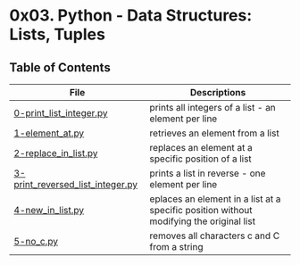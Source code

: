 # 0x03. Python - Data Structures: Lists, Tuples

## Table of Contents
File | Descriptions
---- | ------------
[0-print_list_integer.py](./0-print_list_integer.py) | prints all integers of a list - an element per line
[1-element_at.py](./1-element_at.py) | retrieves an element from a list
[2-replace_in_list.py](./2-replace_in_list.py) | replaces an element at a specific position of a list
[3-print_reversed_list_integer.py](./3-print_reversed_list_integer.py) | prints a list in reverse - one element per line
[4-new_in_list.py](./4-new_in_list.py) | eplaces an element in a list at a specific position without modifying the original list
[5-no_c.py](./5-no_c.py) | removes all characters c and C from a string
